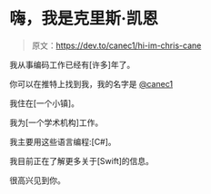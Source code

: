# 嗨，我是克里斯·凯恩

> 原文：<https://dev.to/canec1/hi-im-chris-cane>

我从事编码工作已经有[许多]年了。

你可以在推特上找到我，我的名字是 [@canec1](https://twitter.com/canec1)

我住在[一个小镇]。

我为[一个学术机构]工作。

我主要用这些语言编程:[C#]。

我目前正在了解更多关于[Swift]的信息。

很高兴见到你。